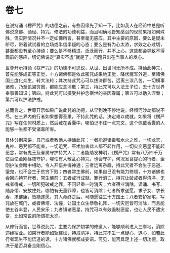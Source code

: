 # 卷七

​          在说持诵《楞严咒》的功德之前，有些因缘先了知一下，比如我人在经论中总是听佛说念佛、诵经、持咒、修法的功德利益，而且明确地告知感召的现前果报如何殊胜，但实际情况并不一定如佛所言，甚至毫无感应。其中主要的原因，要么是疑未断尽，带着试试看的立场或半信半疑的心态；要么是有为心太浓，求效之心过切，甚至都没有至心持诵；要么是不够精进，泛泛而行，并不上心。这些都会导致不得现前的感应，切记佛说定“真实不虚”就是了，问题只出在当事人的发心。

​         世尊开示持诵《楞严咒》的功德不可思议，从世、出世间无所不成。持诵此神咒，首先能够成正等正觉，十方诸佛都是依此密咒成果地正觉，降伏魔军外道，至诸佛国土度化众生，转大法轮；其次持此咒心可以拔济群苦，远离三涂八苦，一切横事诸难，乃至饥渴穷困，都能应念消散；第三，持此咒可以入法王子位，去十方世界奉事善知识；第四，持此咒可以摄受并护念宿世的亲因眷属；第五可以助入涅槃；第六可以护法护戒。

​         总而言之，世尊开示如果广说此咒的功德，从早到晚不停地说，经恒河沙劫都说不尽。在三界内的行者如果想得圣果，不持此咒的话，决定难以成就。如果将《楞严咒》写在任何材质上，然后藏在香囊中，哪怕记不住一点咒文，这个佩戴香囊的人能够一生都不受诸毒所害。

​         具体分别来讲，自己或者教他人持诵此咒：一者能避诸毒和水火之难，一切龙天、鬼神、恶咒都不能害，一切诅咒、巫术加害此人都不起作用，一切灾变恶星不能起恶念，常有鬼王及眷属守护持咒人；二者能助发神明，《楞严咒》常有八万四千万亿百亿金刚昼夜守护，哪怕有人散乱心持咒，也会守护，何况发菩提心的行者，金刚护法会暗中相助，令人开悟并得神通；三者远离杂趣，持此咒者不会生于恶道、饿鬼，也不会生于贫穷下贱；四者常生佛前，如果自己没有能力修福，十方诸佛也会回向持咒行者，常生佛前；五者戒行成就，罪行消亡，持咒让破戒者得清净，无戒者得戒，一切所犯破戒之罪，不问轻重一时消灭；六者宿业消除，读诵、书写、随身带、安放住处，哪怕有无量罪障，也皆可消除；七者所求遂愿，求子女、求长寿、求健康，皆能遂愿，其人命终之后，可随愿往生十方国土；八者安护家宅，写咒放在城门，或者佛塔、法幢，让国土众生恭敬礼拜，一切灾厄皆可消除，而且能使五谷丰登，人民安乐；九者镇诸恶星，持咒可以有效遏制恶星，也让人民不遭灾变，比如常说的所谓犯太岁。         

​        从修行而言，世尊说此咒，主要为保护初学的修道人，能够顺利进入三摩地，消除违缘宿业。如果行者能如轨建坛，持戒清净，持此咒不生一点疑心、退心，如若此行者现生不能悟道的话，十方诸佛就都成妄语。可见，能否具足上述一切功德，取决于是否具备金刚信心。